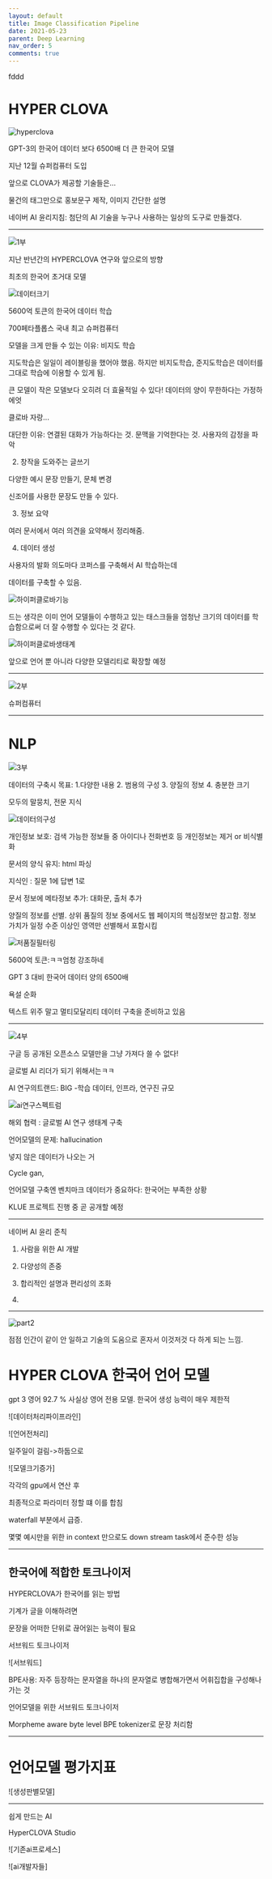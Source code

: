 ```yaml
---
layout: default
title: Image Classification Pipeline
date: 2021-05-23
parent: Deep Learning
nav_order: 5
comments: true
---
```


fddd

# HYPER CLOVA

![hyperclova]()

GPT-3의 한국어 데이터 보다 6500배 더 큰 한국어 모델

지난 12월 슈퍼컴퓨터 도입

앞으로 CLOVA가 제공할 기술들은...

물건의 태그만으로 홍보문구 제작, 이미지 간단한 설명



네이버 AI 윤리지침: 첨단의 AI 기술을 누구나 사용하는 일상의 도구로 만들겠다.

---

![1부]()

지난 반년간의 HYPERCLOVA 연구와 앞으로의 방향

최초의 한국어 초거대 모델

![데이터크기]()

5600억 토큰의 한국어 데이터 학습

700페타플롭스 국내 최고 슈퍼컴퓨터



모델을 크게 만들 수 있는 이유: 비지도 학습

지도학습은 일일이 레이블링을 했어야 했음. 하지만 비지도학습, 준지도학습은 데이터를 그대로 학습에 이용할 수 있게 됨.



큰 모델이 작은 모델보다 오히려 더 효율적일 수 있다! 데이터의 양이 무한하다는 가정하에엇 



클로바 자랑...

대단한 이유: 연결된 대화가 가능하다는 것. 문맥을 기억한다는 것. 사용자의 감정을 파악



2. 창작을 도와주는 글쓰기

다양한 예시 문장 만들기, 문체 변경

신조어를 사용한 문장도 만들 수 있다.



3. 정보 요약

여러 문서에서 여러 의견을 요약해서 정리해줌.



4. 데이터 생성

사용자의 발화 의도마다 코퍼스를 구축해서 AI 학습하는데 

데이터를 구축할 수 있음.



![하이퍼클로바기능]()

드는 생각은 이미 언어 모델들이 수행하고 있는 태스크들을 엄청난 크기의 데이터를 학습함으로써 더 잘 수행할 수 있다는 것 같다. 

![하이퍼클로바생태계]()



앞으로 언어 뿐 아니라 다양한 모델리티로 확장할 예정

---

![2부]()

슈퍼컴퓨터



---

# NLP

![3부]()

데이터의 구축시 목표: 1.다양한 내용 2. 범용의 구성 3. 양질의 정보 4. 충분한 크기



모두의 말뭉치, 전문 지식

![데이터의구성]()



개인정보 보호: 검색 가능한 정보들 중 아이디나 전화번호 등 개인정보는 제거 or 비식별화

문서의 양식 유지: html 파싱

지식인 : 질문 1에 답변 1로

문서 정보에 메타정보 추가: 대화문, 출처 추가



양질의 정보를 선별. 상위 품질의 정보 중에서도 웹 페이지의 핵심정보만 참고함. 정보 가치가 일정 수준 이상인 영역만 선별해서 포함시킴

![저품질필터링]()



5600억 토큰:ㅋㅋ엄청 강조하네

GPT 3 대비 한국어 데이터 양의 6500배



욕설 순화



텍스트 위주 말고 멀티모달리티 데이터 구축을 준비하고 있음



---

![4부]()

구글 등 공개된 오픈소스 모델만을 그냥 가져다 쓸 수 없다!

글로벌 AI 리더가 되기 위해서는ㅋㅋ

AI 연구의트랜드: BIG -학습 데이터, 인프라, 연구진 규모

![ai연구스펙트럼]()

해외 협력 : 글로벌 AI 연구 생태계 구축



언어모델의 문제: hallucination

넣지 않은 데이터가 나오는 거



Cycle gan,

언어모델 구축엔 벤치마크 데이터가 중요하다: 한국어는 부족한 상황

KLUE 프로젝트 진행 중 곧 공개할 예정

---

네이버 AI 윤리 준칙

1) 사람을 위한 AI 개발

2) 다양성의 존중

3) 합리적인 설명과 편리성의 조화

4) 



---

![part2]()



점점 인간이 같이 안 일하고 기술의 도움으로 혼자서 이것저것 다 하게 되는 느낌.



# HYPER CLOVA 한국어 언어 모델

gpt 3 영어 92.7 % 사실상 영어 전용 모델. 한국어 생성 능력이 매우 제한적

![데이터처리파이프라인]

![언어전처리]

일주일이 걸림->하둡으로 

![모델크기증가]

각각의 gpu에서 연산 후

최종적으로 파라미터 정할 떄 이를 합침



waterfall 부분에서 급증.

몇몇 예시만을 위한 in context 만으로도 down stream task에서 준수한 성능



---

## 한국어에 적합한 토크나이저

HYPERCLOVA가 한국어를 읽는 방법



기계가 글을 이해하려면

문장을 어떠한 단위로 끊어읽는 능력이 필요



서브워드 토크나이저

![서브워드]

BPE사용: 자주 등장하는 문자열을 하나의 문자열로 병합해가면서 어휘집합을 구성해나가는 것



언어모델을 위한 서브워드 토크나이저



Morpheme aware byte level BPE tokenizer로 문장 처리함



---

# 언어모델 평가지표

![생성판별모델]



---

쉽게 만드는 AI

HyperCLOVA Studio

![기존ai프로세스]

![ai개발자들]

